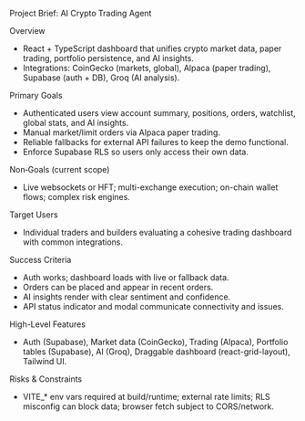 Project Brief: AI Crypto Trading Agent

Overview
- React + TypeScript dashboard that unifies crypto market data, paper trading, portfolio persistence, and AI insights.
- Integrations: CoinGecko (markets, global), Alpaca (paper trading), Supabase (auth + DB), Groq (AI analysis).

Primary Goals
- Authenticated users view account summary, positions, orders, watchlist, global stats, and AI insights.
- Manual market/limit orders via Alpaca paper trading.
- Reliable fallbacks for external API failures to keep the demo functional.
- Enforce Supabase RLS so users only access their own data.

Non‑Goals (current scope)
- Live websockets or HFT; multi-exchange execution; on-chain wallet flows; complex risk engines.

Target Users
- Individual traders and builders evaluating a cohesive trading dashboard with common integrations.

Success Criteria
- Auth works; dashboard loads with live or fallback data.
- Orders can be placed and appear in recent orders.
- AI insights render with clear sentiment and confidence.
- API status indicator and modal communicate connectivity and issues.

High-Level Features
- Auth (Supabase), Market data (CoinGecko), Trading (Alpaca), Portfolio tables (Supabase), AI (Groq), Draggable dashboard (react-grid-layout), Tailwind UI.

Risks & Constraints
- VITE_* env vars required at build/runtime; external rate limits; RLS misconfig can block data; browser fetch subject to CORS/network.


